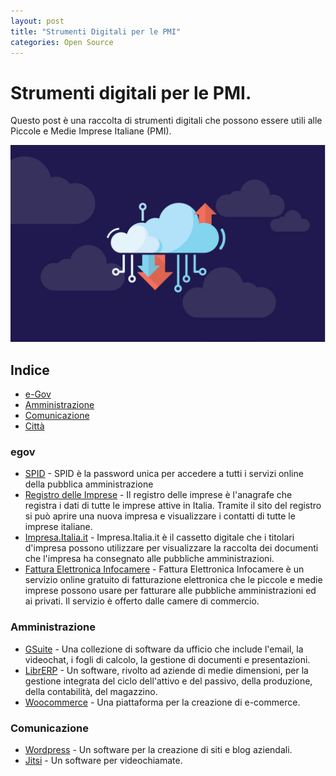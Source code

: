 ```yaml
---
layout: post
title: "Strumenti Digitali per le PMI"
categories: Open Source
---
```


# Strumenti digitali per le PMI.

Questo post è una raccolta di strumenti digitali che possono essere utili alle Piccole e Medie Imprese Italiane (PMI).

![Digitale](https://raw.githubusercontent.com/marcofromsicily/blog/master/images/opendata.jpg)

## Indice

* [e-Gov](#egov)
* [Amministrazione](#amministrazione)
* [Comunicazione](#comunicazione)
* [Città](città)

### egov

* [SPID](https://www.spid.gov.it/) - SPID è la password unica per accedere a tutti i servizi online della pubblica amministrazione 
* [Registro delle Imprese](http://www.registroimprese.it/) - Il registro delle imprese è l'anagrafe che registra i dati di tutte le imprese attive in Italia. Tramite il sito del registro si può aprire una nuova impresa e visualizzare i contatti di tutte le imprese italiane. 
* [Impresa.Italia.it](https://impresa.italia.it/) - Impresa.Italia.it è il cassetto digitale che i titolari d'impresa possono utilizzare per visualizzare la raccolta dei documenti che l'impresa ha consegnato alle pubbliche amministrazioni. 
* [Fattura Elettronica Infocamere](https://fatturaelettronica.infocamere.it/) - Fattura Elettronica Infocamere è un servizio online gratuito di fatturazione elettronica che le piccole e medie imprese possono usare per fatturare alle pubbliche amministrazioni ed ai privati. Il servizio è offerto dalle camere di commercio.

### Amministrazione

* [GSuite](https://gsuite.google.it/) - Una collezione di software da ufficio che include l'email, la videochat, i fogli di calcolo, la gestione di documenti e presentazioni.
* [LibrERP](http://www.librerp.com/) - Un software, rivolto ad aziende di medie dimensioni, per la gestione integrata del ciclo dell'attivo e del passivo, della produzione, della contabilità, del magazzino.
* [Woocommerce](https://woocommerce.com/) - Una piattaforma per la creazione di e-commerce.

### Comunicazione

* [Wordpress](https://it.wordpress.org/) - Un software per la creazione di siti e blog aziendali.
* [Jitsi](https://jitsi.org/) - Un software per videochiamate.

